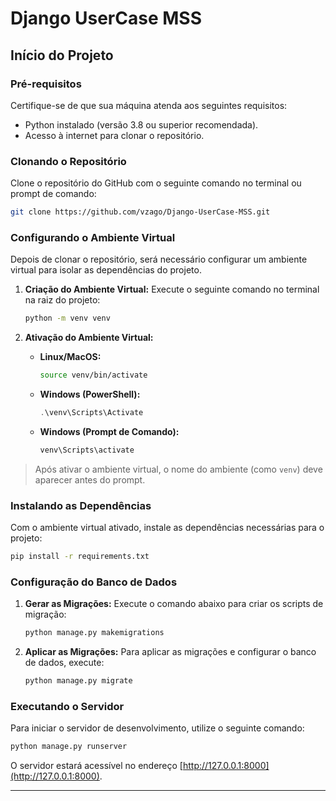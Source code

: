 # Django UserCase MSS

## Início do Projeto

### Pré-requisitos
Certifique-se de que sua máquina atenda aos seguintes requisitos:
- Python instalado (versão 3.8 ou superior recomendada).
- Acesso à internet para clonar o repositório.

### Clonando o Repositório
Clone o repositório do GitHub com o seguinte comando no terminal ou prompt de comando:
```bash
git clone https://github.com/vzago/Django-UserCase-MSS.git
```

### Configurando o Ambiente Virtual
Depois de clonar o repositório, será necessário configurar um ambiente virtual para isolar as dependências do projeto.

1. **Criação do Ambiente Virtual:**
   Execute o seguinte comando no terminal na raiz do projeto:
   ```bash
   python -m venv venv
   ```

2. **Ativação do Ambiente Virtual:**
   - **Linux/MacOS:**
     ```bash
     source venv/bin/activate
     ```
   - **Windows (PowerShell):**
     ```powershell
     .\venv\Scripts\Activate
     ```
   - **Windows (Prompt de Comando):**
     ```cmd
     venv\Scripts\activate
     ```

> Após ativar o ambiente virtual, o nome do ambiente (como `venv`) deve aparecer antes do prompt.

### Instalando as Dependências
Com o ambiente virtual ativado, instale as dependências necessárias para o projeto:
```bash
pip install -r requirements.txt
```

### Configuração do Banco de Dados
1. **Gerar as Migrações:**
   Execute o comando abaixo para criar os scripts de migração:
   ```bash
   python manage.py makemigrations
   ```

2. **Aplicar as Migrações:**
   Para aplicar as migrações e configurar o banco de dados, execute:
   ```bash
   python manage.py migrate
   ```

### Executando o Servidor
Para iniciar o servidor de desenvolvimento, utilize o seguinte comando:
```bash
python manage.py runserver
```
O servidor estará acessível no endereço [http://127.0.0.1:8000](http://127.0.0.1:8000).

---
